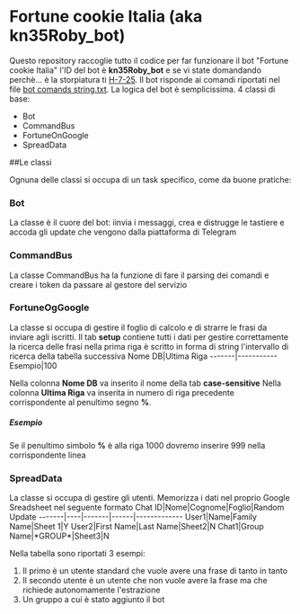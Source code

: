 # Fortune cookie Italia (aka kn35Roby_bot)
Questo repository raccoglie tutto il codice per far funzionare il bot "Fortune cookie Italia"
l'ID del bot è **kn35Roby_bot** e se vi state domandando perchè... è la storpiatura ti [H-7-25](https://it.wikipedia.org/wiki/Uno_sceriffo_extraterrestre..._poco_extra_e_molto_terrestre).
Il bot risponde ai comandi riportati nel file [bot comands string.txt](https://github.com/roberto-carnevale/kn35Roby_bot/blob/master/bot%20comands%20string.txt).
La logica del bot è semplicissima. 4 classi di base:
* Bot
* CommandBus
* FortuneOnGoogle
* SpreadData

##Le classi

Ognuna delle classi si occupa di un task specifico, come da buone pratiche:
### Bot
La classe è il cuore del bot: iinvia i messaggi, crea e distrugge le tastiere e accoda gli update che vengono dalla piattaforma di Telegram

### CommandBus
La classe CommandBus ha la funzione di fare il parsing dei comandi e creare i token da passare al gestore del servizio

### FortuneOgGoogle
La classe si occupa di gestire il foglio di calcolo e di strarre le frasi da inviare agli iscritti.
Il tab **setup** contiene tutti i dati per gestire correttamente la ricerca delle frasi
nella prima riga è scritto in forma di string l'intervallo di ricerca della tabella successiva
Nome DB|Ultima Riga
-------|-----------
Esempio|100

Nella colonna **Nome DB** va inserito il nome della tab **case-sensitive**
Nella colonna **Ultima Riga** va inserita in numero di riga precedente corrispondente al penultimo segno **%**.
##### Esempio
Se il penultimo simbolo **%** è alla riga 1000 dovremo inserire 999 nella corrispondente linea

### SpreadData
La classe si occupa di gestire gli utenti.
Memorizza i dati nel proprio Google Sreadsheet nel seguente formato
Chat ID|Nome|Cognome|Foglio|Random Update
-------|----|-------|------|-------------
User1|Name|Family Name|Sheet 1|Y
User2|First Name|Last Name|Sheet2|N
Chat1|Group Name|\*GROUP\*|Sheet3|N

Nella tabella sono riportati 3 esempi:
1. Il primo è un utente standard che vuole avere una frase di tanto in tanto
2. Il secondo utente è un utente che non vuole avere la frase ma che richiede autonomamente l'estrazione
3. Un gruppo a cui è stato aggiunto il bot




